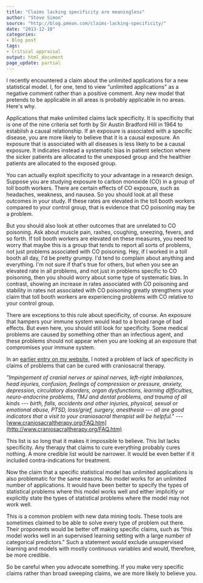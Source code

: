 ```yaml
---
title: "Claims lacking specificity are meaningless"
author: "Steve Simon"
source: "http://blog.pmean.com/claims-lacking-specificity/"
date: "2013-12-10"
categories:
- Blog post
tags:
- Critical appraisal
output: html_document
page_update: partial
---
```


I recently encountered a claim about the unlimited applications for a
new statistical model. I, for one, tend to view "unlimited applications"
as a negative comment rather than a positive comment. Any new model that
pretends to be applicable in all areas is probably applicable in no
areas. Here's why.

<!---More--->

Applications that make unlimited claims lack specificity. It is
specificity that is one of the nine criteria set forth by Sir Austin
Bradford Hill in 1964 to establish a causal relationship. If an exposure
is associated with a specific disease, you are more likely to believe
that it is a causal exposure. An exposure that is associated with all
diseases is less likely to be a causal exposure. It indicates instead a
systematic bias in patient selection where the sicker patients are
allocated to the unexposed group and the healthier patients are
allocated to the exposed group.

You can actually exploit specificity to your advantage in a research
design. Suppose you are studying exposure to carbon monoxide (CO) in a
group of toll booth workers. There are certain effects of CO exposure,
such as headaches, weakness, and nausea. So you should look at all these
outcomes in your study. If these rates are elevated in the toll booth
workers compared to your control group, that is evidence that CO
poisoning may be a problem.

But you should also look at other outcomes that are unrelated to CO
poisoning. Ask about muscle pain, rashes, coughing, sneezing, fevers,
and so forth. If toll booth workers are elevated on these measures, you
need to worry that maybe this is a group that tends to report all sorts
of problems, not just problems associated with CO poisoning. Hey, if I
worked in a toll booth all day, I'd be pretty grumpy. I'd tend to
complain about anything and everything. I'm not sure if that's true for
others, but when you see an elevated rate in all problems, and not just
in problems specific to CO poisoning, then you should worry about some
type of systematic bias. In contrast, showing an increase in rates
associated with CO poisoning and stability in rates not associated with
CO poisoning greatly strengthens your claim that toll booth workers are
experiencing problems with CO relative to your control group.

There are exceptions to this rule about specificity, of course. An
exposure that hampers your immune system would lead to a broad range of
bad effects. But even here, you should still look for specificity. Some
medical problems are caused by something other than an infectious agent,
and these problems should not appear when you are looking at an exposure
that compromises your immune system.

In an [earlier entry on my
website](http://www.pmean.com/04/Craniosacral.html), I noted a problem
of lack of specificity in claims of problems that can be cured with
craniosacral therapy.

*"Impingement of cranial nerves or spinal nerves, left-right imbalances,
head injuries, confusion, feelings of compression or pressure, anxiety,
depression, circulatory disorders, organ dysfunctions, learning
difficulties, neuro-endocrine problems, TMJ and dental problems, and
trauma of all kinds --- birth, falls, accidents and other injuries,
physical, sexual or emotional abuse, PTSD, loss/grief, surgery,
anesthesia --- all are good indicators that a visit to your craniosacral
therapist will be helpful."* ---
[www.craniosacraltherapy.org/FAQ.htm](http://www.craniosacraltherapy.org/FAQ.htm)

This list is so long that it makes it impossible to believe. This list
lacks specificity. Any therapy that claims to cure everything probably
cures nothing. A more credible list would be narrower. It would be even
better if it included contra-indications for treatment.

Now the claim that a specific statistical model has unlimited
applications is also problematic for the same reasons. No model works
for an unlimited number of applications. It would have been better to
specify the types of statistical problems where this model works well
and either implicitly or explicitly state the types of statistical
problems where the model may not work well.

This is a common problem with new data mining tools. These tools are
sometimes claimed to be able to solve every type of problem out there.
Their proponents would be better off making specific claims, such as
"this model works well in an supervised learning setting with a large
number of categorical predictors." Such a statement would exclude
unsupervised learning and models with mostly continuous variables and
would, therefore, be more credible.

So be careful when you advocate something. If you make very specific
claims rather than broad sweeping claims, we are more likely to believe
you.




